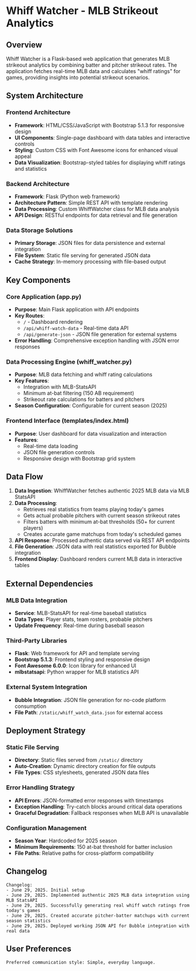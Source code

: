 # Whiff Watcher - MLB Strikeout Analytics

## Overview

Whiff Watcher is a Flask-based web application that generates MLB strikeout analytics by combining batter and pitcher strikeout rates. The application fetches real-time MLB data and calculates "whiff ratings" for games, providing insights into potential strikeout scenarios.

## System Architecture

### Frontend Architecture
- **Framework**: HTML/CSS/JavaScript with Bootstrap 5.1.3 for responsive design
- **UI Components**: Single-page dashboard with data tables and interactive controls
- **Styling**: Custom CSS with Font Awesome icons for enhanced visual appeal
- **Data Visualization**: Bootstrap-styled tables for displaying whiff ratings and statistics

### Backend Architecture
- **Framework**: Flask (Python web framework)
- **Architecture Pattern**: Simple REST API with template rendering
- **Data Processing**: Custom WhiffWatcher class for MLB data analysis
- **API Design**: RESTful endpoints for data retrieval and file generation

### Data Storage Solutions
- **Primary Storage**: JSON files for data persistence and external integration
- **File System**: Static file serving for generated JSON data
- **Cache Strategy**: In-memory processing with file-based output

## Key Components

### Core Application (app.py)
- **Purpose**: Main Flask application with API endpoints
- **Key Routes**:
  - `/` - Dashboard rendering
  - `/api/whiff-watch-data` - Real-time data API
  - `/api/generate-json` - JSON file generation for external systems
- **Error Handling**: Comprehensive exception handling with JSON error responses

### Data Processing Engine (whiff_watcher.py)
- **Purpose**: MLB data fetching and whiff rating calculations
- **Key Features**:
  - Integration with MLB-StatsAPI
  - Minimum at-bat filtering (150 AB requirement)
  - Strikeout rate calculations for batters and pitchers
- **Season Configuration**: Configurable for current season (2025)

### Frontend Interface (templates/index.html)
- **Purpose**: User dashboard for data visualization and interaction
- **Features**:
  - Real-time data loading
  - JSON file generation controls
  - Responsive design with Bootstrap grid system

## Data Flow

1. **Data Ingestion**: WhiffWatcher fetches authentic 2025 MLB data via MLB StatsAPI
2. **Data Processing**: 
   - Retrieves real statistics from teams playing today's games
   - Gets actual probable pitchers with current season strikeout rates
   - Filters batters with minimum at-bat thresholds (50+ for current players)
   - Creates accurate game matchups from today's scheduled games
3. **API Response**: Processed authentic data served via REST API endpoints
4. **File Generation**: JSON data with real statistics exported for Bubble integration
5. **Frontend Display**: Dashboard renders current MLB data in interactive tables

## External Dependencies

### MLB Data Integration
- **Service**: MLB-StatsAPI for real-time baseball statistics
- **Data Types**: Player stats, team rosters, probable pitchers
- **Update Frequency**: Real-time during baseball season

### Third-Party Libraries
- **Flask**: Web framework for API and template serving
- **Bootstrap 5.1.3**: Frontend styling and responsive design
- **Font Awesome 6.0.0**: Icon library for enhanced UI
- **mlbstatsapi**: Python wrapper for MLB statistics API

### External System Integration
- **Bubble Integration**: JSON file generation for no-code platform consumption
- **File Path**: `/static/whiff_watch_data.json` for external access

## Deployment Strategy

### Static File Serving
- **Directory**: Static files served from `/static/` directory
- **Auto-Creation**: Dynamic directory creation for file outputs
- **File Types**: CSS stylesheets, generated JSON data files

### Error Handling Strategy
- **API Errors**: JSON-formatted error responses with timestamps
- **Exception Handling**: Try-catch blocks around critical data operations
- **Graceful Degradation**: Fallback responses when MLB API is unavailable

### Configuration Management
- **Season Year**: Hardcoded for 2025 season
- **Minimum Requirements**: 150 at-bat threshold for batter inclusion
- **File Paths**: Relative paths for cross-platform compatibility

## Changelog

```
Changelog:
- June 29, 2025. Initial setup
- June 29, 2025. Implemented authentic 2025 MLB data integration using MLB StatsAPI
- June 29, 2025. Successfully generating real whiff watch ratings from today's games
- June 29, 2025. Created accurate pitcher-batter matchups with current season statistics
- June 29, 2025. Deployed working JSON API for Bubble integration with real data
```

## User Preferences

```
Preferred communication style: Simple, everyday language.
```